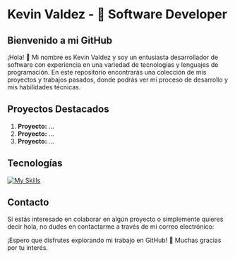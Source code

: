 # Kevin Valdez - 🚀 Software Developer

## Bienvenido a mi GitHub

¡Hola! 👋 Mi nombre es Kevin Valdez y soy un entusiasta desarrollador de software con experiencia en una variedad de tecnologías y lenguajes de programación. En este repositorio encontrarás una colección de mis proyectos y trabajos pasados, donde podrás ver mi proceso de desarrollo y mis habilidades técnicas.

## Proyectos Destacados

1. **Proyecto:** ...
2. **Proyecto:** ...
3. **Proyecto:** ...

## Tecnologías

[![My Skills](https://skillicons.dev/icons?i=js,html,css,wasm)](https://skillicons.dev)

## Contacto

Si estás interesado en colaborar en algún proyecto o simplemente quieres decir hola, no dudes en contactarme a través de mi correo electrónico: 

¡Espero que disfrutes explorando mi trabajo en GitHub! 🎉 Muchas gracias por tu interés.
